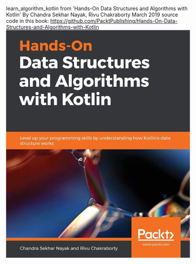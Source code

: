 learn_algorithm_kotlin from 'Hands-On Data Structures and Algorithms with Kotlin' By Chandra Sekhar Nayak, Rivu Chakraborty March 2019
source code in this book: https://github.com/PacktPublishing/Hands-On-Data-Structures-and-Algorithms-with-Kotlin
![cover](algorithm_kotlin_front_cover.jpg)
